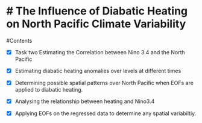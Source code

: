 # # The Influence of Diabatic Heating on North Pacific Climate Variability

#Contents
 - [x] Task two Estimating the Correlation between Nino 3.4 and the North Pacific
 - [x]  Estimating diabatic heating anomalies over levels at different times
 - [x]  Determining possible spatial patterns over North Pacific when EOFs are applied to diabatic heating.
 - [x] Analysing the relationship between heating and Nino3.4
 - [x] Applying EOFs on the regressed data to determine any spatial variabiltiy. 

